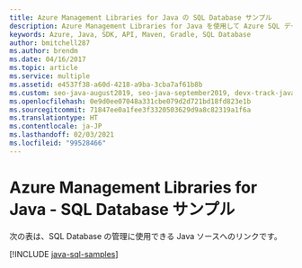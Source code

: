 ```yaml
---
title: Azure Management Libraries for Java の SQL Database サンプル
description: Azure Management Libraries for Java を使用して Azure SQL データベースの作成と更新を行うサンプル コードを入手しましょう。
keywords: Azure, Java, SDK, API, Maven, Gradle, SQL Database
author: bmitchell287
ms.author: brendm
ms.date: 04/16/2017
ms.topic: article
ms.service: multiple
ms.assetid: e4537f38-a60d-4218-a9ba-3cba7af61b8b
ms.custom: seo-java-august2019, seo-java-september2019, devx-track-java
ms.openlocfilehash: 0e9d0ee07048a331cbe079d2d721bd18fd823e1b
ms.sourcegitcommit: 71847ee0a1fee3f3320503629d9a8c82319a1f6a
ms.translationtype: HT
ms.contentlocale: ja-JP
ms.lasthandoff: 02/03/2021
ms.locfileid: "99528466"
---
```

# <a name="azure-management-libraries-for-java---sql-database-samples"></a>Azure Management Libraries for Java - SQL Database サンプル

次の表は、SQL Database の管理に使用できる Java ソースへのリンクです。

[!INCLUDE [java-sql-samples](includes/java-sql-samples.md)]
